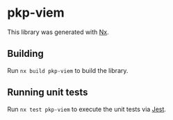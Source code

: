 # pkp-viem

This library was generated with [Nx](https://nx.dev).

## Building

Run `nx build pkp-viem` to build the library.

## Running unit tests

Run `nx test pkp-viem` to execute the unit tests via [Jest](https://jestjs.io).

